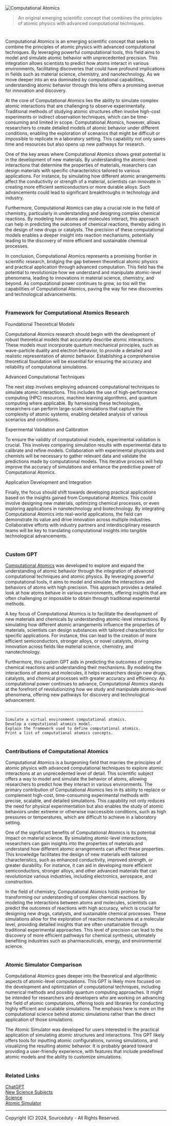 ![Computational Atomics](https://github.com/user-attachments/assets/cd429fb3-e978-4a57-b5ca-e67e5eb7bf31)

> An original emerging scientific concept that combines the principles of atomic physics with advanced computational techniques.

#

Computational Atomics is an emerging scientific concept that seeks to combine the principles of atomic physics with advanced computational techniques. By leveraging powerful computational tools, this field aims to model and simulate atomic behavior with unprecedented precision. This integration allows scientists to predict how atoms interact in various environments, facilitating discoveries that could have profound implications in fields such as material science, chemistry, and nanotechnology. As we move deeper into an era dominated by computational capabilities, understanding atomic behavior through this lens offers a promising avenue for innovation and discovery.

At the core of Computational Atomics lies the ability to simulate complex atomic interactions that are challenging to observe experimentally. Traditional methods of studying atomic structures often involve high-cost experiments or indirect observation techniques, which can be time-consuming and limited in scope. Computational Atomics, however, allows researchers to create detailed models of atomic behavior under different conditions, enabling the exploration of scenarios that might be difficult or impossible to replicate in a laboratory setting. This capability not only saves time and resources but also opens up new pathways for research.

One of the key areas where Computational Atomics shows great potential is in the development of new materials. By understanding the atomic-level interactions that determine the properties of materials, researchers can design materials with specific characteristics tailored to various applications. For instance, by simulating how different atomic arrangements affect the conductivity or strength of a material, scientists can innovate in creating more efficient semiconductors or more durable alloys. Such advancements could lead to significant breakthroughs in technology and industry.

Furthermore, Computational Atomics can play a crucial role in the field of chemistry, particularly in understanding and designing complex chemical reactions. By modeling how atoms and molecules interact, this approach can help in predicting the outcomes of chemical reactions, thereby aiding in the design of new drugs or catalysts. The precision of these computational models enables a deeper insight into reaction mechanisms, potentially leading to the discovery of more efficient and sustainable chemical processes.

In conclusion, Computational Atomics represents a promising frontier in scientific research, bridging the gap between theoretical atomic physics and practical application through advanced computation. This field has the potential to revolutionize how we understand and manipulate atomic-level phenomena, leading to innovations in material science, chemistry, and beyond. As computational power continues to grow, so too will the capabilities of Computational Atomics, paving the way for new discoveries and technological advancements.

#
### Framework for Computational Atomics Research

Foundational Theoretical Models

Computational Atomics research should begin with the development of robust theoretical models that accurately describe atomic interactions. These models must incorporate quantum mechanical principles, such as wave-particle duality and electron behavior, to provide a detailed and realistic representation of atomic behavior. Establishing a comprehensive theoretical foundation will be essential for ensuring the accuracy and reliability of computational simulations.

Advanced Computational Techniques

The next step involves employing advanced computational techniques to simulate atomic interactions. This includes the use of high-performance computing (HPC) resources, machine learning algorithms, and quantum computing where applicable. By harnessing these technologies, researchers can perform large-scale simulations that capture the complexity of atomic systems, enabling detailed analysis of various scenarios and conditions.

Experimental Validation and Calibration

To ensure the validity of computational models, experimental validation is crucial. This involves comparing simulation results with experimental data to calibrate and refine models. Collaboration with experimental physicists and chemists will be necessary to gather relevant data and validate the predictions made by computational models. This iterative process will help improve the accuracy of simulations and enhance the predictive power of Computational Atomics.

Application Development and Integration

Finally, the focus should shift towards developing practical applications based on the insights gained from Computational Atomics. This could involve designing new materials, optimizing chemical processes, or even exploring applications in nanotechnology and biotechnology. By integrating Computational Atomics into real-world applications, the field can demonstrate its value and drive innovation across multiple industries. Collaborative efforts with industry partners and interdisciplinary research teams will be key to translating computational insights into tangible technological advancements.

#
### Custom GPT 

[Computational Atomics](https://chatgpt.com/g/g-D8hkmPnIE-computational-atomics) was developed to explore and expand the understanding of atomic behavior through the integration of advanced computational techniques and atomic physics. By leveraging powerful computational tools, it aims to model and simulate the interactions and behaviors of atoms with high precision. This approach provides a detailed look at how atoms behave in various environments, offering insights that are often challenging or impossible to obtain through traditional experimental methods.

A key focus of Computational Atomics is to facilitate the development of new materials and chemicals by understanding atomic-level interactions. By simulating how different atomic arrangements influence the properties of materials, scientists can design substances with tailored characteristics for specific applications. For instance, this can lead to the creation of more efficient semiconductors, stronger alloys, or novel catalysts, driving innovation across fields like material science, chemistry, and nanotechnology.

Furthermore, this custom GPT aids in predicting the outcomes of complex chemical reactions and understanding their mechanisms. By modeling the interactions of atoms and molecules, it helps researchers design new drugs, catalysts, and chemical processes with greater accuracy and efficiency. As computational power continues to advance, Computational Atomics stands at the forefront of revolutionizing how we study and manipulate atomic-level phenomena, offering new pathways for discovery and technological advancement.

...........................................................................................................

```
Simulate a virtual environment computational atomics.
Develop a computational atomics model.
Explain the framework used to define computational atomics.
Print a list of computational atomics concepts.
```

#
### Contributions of Computational Atomics

Computational Atomics is a burgeoning field that marries the principles of atomic physics with advanced computational techniques to explore atomic interactions at an unprecedented level of detail. This scientific subject offers a way to model and simulate the behavior of atoms, allowing researchers to predict how they interact in various environments. The primary contribution of Computational Atomics lies in its ability to replace or complement high-cost, time-consuming experimental methods with precise, scalable, and detailed simulations. This capability not only reduces the need for physical experimentation but also enables the study of atomic behaviors under extreme or otherwise inaccessible conditions, such as high pressures or temperatures, which are difficult to achieve in a laboratory setting.

One of the significant benefits of Computational Atomics is its potential impact on material science. By simulating atomic-level interactions, researchers can gain insights into the properties of materials and understand how different atomic arrangements can affect these properties. This knowledge facilitates the design of new materials with tailored characteristics, such as enhanced conductivity, improved strength, or greater durability. For instance, it can aid in developing more efficient semiconductors, stronger alloys, and other advanced materials that can revolutionize various industries, including electronics, aerospace, and construction.

In the field of chemistry, Computational Atomics holds promise for transforming our understanding of complex chemical reactions. By modeling the interactions between atoms and molecules, scientists can predict the outcomes of reactions with high accuracy, which is crucial for designing new drugs, catalysts, and sustainable chemical processes. These simulations allow for the exploration of reaction mechanisms at a molecular level, providing detailed insights that are often unattainable through traditional experimental approaches. This level of precision can lead to the discovery of more efficient pathways for chemical synthesis, ultimately benefiting industries such as pharmaceuticals, energy, and environmental science.

#
### Atomic Simulator Comparison

Computational Atomics goes deeper into the theoretical and algorithmic aspects of atomic-level computations. This GPT is likely more focused on the development and optimization of computational techniques, including numerical methods and possibly quantum computing approaches. It might be intended for researchers and developers who are working on advancing the field of atomic computations, offering tools and libraries for conducting highly efficient and scalable simulations. The emphasis here is more on the computational science behind atomic simulations rather than the direct application of those simulations.

The Atomic Simulator was developed for users interested in the practical application of simulating atomic structures and interactions. This GPT likely offers tools for inputting atomic configurations, running simulations, and visualizing the resulting atomic behavior. It is probably geared toward providing a user-friendly experience, with features that include predefined atomic models and the ability to customize simulations. 

#
### Related Links

[ChatGPT](https://github.com/sourceduty/ChatGPT)
<br>
[New Science Subjects](https://github.com/sourceduty/New_Science_Subjects)
<br>
[Science](https://github.com/sourceduty/Science)
<br>
[Atomic Simulator](https://github.com/sourceduty/Atomic_Simulator)

***
Copyright (C) 2024, Sourceduty - All Rights Reserved.
